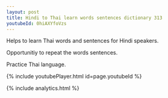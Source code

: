 ```yaml
---
layout: post
title: Hindi to Thai learn words sentences dictionary 313 
youtubeId: 0hiAXYfoVzs
---
```

 
 
Helps to learn Thai words and sentences for Hindi speakers.

Opportunitiy to repeat the words sentences. 

Practice Thai language. 
 
{% include youtubePlayer.html id=page.youtubeId %}
 
 
{% include analytics.html %}